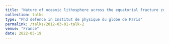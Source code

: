 ```yaml
---
title: "Nature of oceanic lithosphere across the equatorial fracture zones in the Atlantic Ocean using seismic tomography"
collection: talks
type: "Phd defence in Institut de physique du globe de Paris"
permalink: /talks/2012-03-01-talk-2
venue: "France"
date: 2022-05-19
---
```

